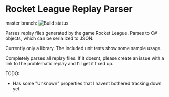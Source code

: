 # Rocket League Replay Parser
master branch: ![Build status](https://api.travis-ci.org/jjbott/RocketLeagueReplayParser.svg)

Parses replay files generated by the game Rocket League. Parses to C# objects, which can be serialized to JSON.

Currently only a library. The included unit tests show some sample usage.

Completely parses all replay files. If it doesnt, please create an issue with a link to the problematic replay and I'll get it fixed up.

TODO:
* Has some "Unknown" properties that I havent bothered tracking down yet.
    
